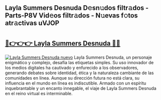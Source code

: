 ## Layla Summers Desnuda D𝚎sn𝚞dos filtr𝚊dos - Parts-P8V Vid𝚎os filtr𝚊dos - N𝚞evas f𝚘tos atr𝚊ctivas uVJOP

# <h2><a href="http://mb8w71.tromn.icu/?c=Layla+Summers+Desnuda">🔗👉👉👉 Layla Summers Desnuda 🔗🔗</a></h2>

[![Layla Summers Desnuda nuevo](https://i.imgur.com/pEAQMta.gif)](http://mb8w71.tromn.icu/?c=Layla+Summers+Desnuda)
Layla Summers Desnuda, un personaje enigmático y complejo, desafía las etiquetas simples. Su uso innovador de los medios digitales ha cautivado y enfurecido a los observadores, generando debates sobre identidad, ética y la naturaleza cambiante de las comunidades en línea. Aunque su dirección futura no está clara, su influencia en el mundo en línea es indiscutible. Armado con un espíritu inquebrantable y un encanto innegable, el viaje de Layla Summers Desnuda en el reino virtual es interminable.
